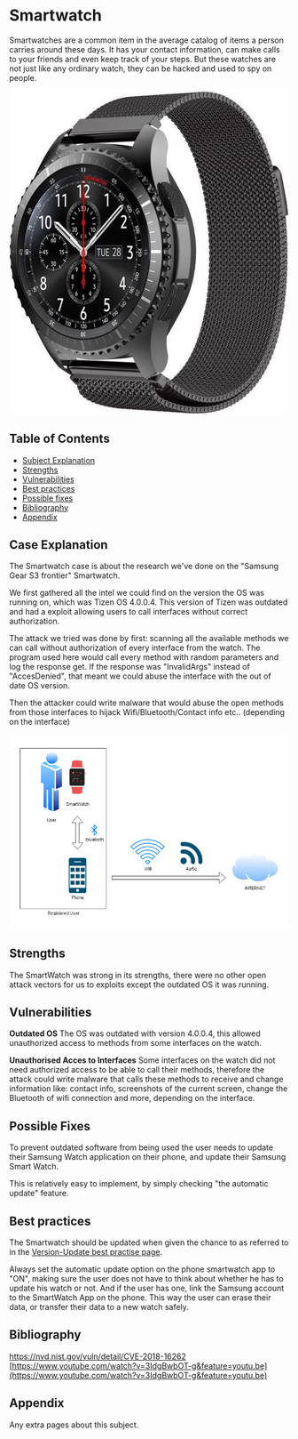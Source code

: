 # Smartwatch
Smartwatches are a common item in the average catalog of items a person carries around these days. It has your contact information, can make calls to your friends and even keep track of your steps.
But these watches are not just like any ordinary watch, they can be hacked and used to spy on people.

![fitbit](../assets/images/samsungwatch.jpg)

## Table of Contents

- [Subject Explanation](#subject-explanation)
- [Strengths](#bibliography)
- [Vulnerabilities](#vulnerabilities)
- [Best practices](#best-practices)
- [Possible fixes](#possible-fixes)
- [Bibliography](#bibliography)
- [Appendix](#appendix)

## Case Explanation

The Smartwatch case is about the research we've done on the "Samsung Gear S3 frontier" Smartwatch.

We first gathered all the intel we could find on the version the OS was running on, which was Tizen OS 4.0.0.4.
This version of Tizen was outdated and had a exploit allowing users to call interfaces without correct authorization.

The attack we tried was done by first: scanning all the available methods we can call without authorization of every interface from the watch. The program used here would call every method with random 
parameters and log the response get. If the response was "InvalidArgs" instead of "AccesDenied", that meant we could abuse the interface with the out of date OS version.

Then the attacker could write malware that would abuse the open methods from those interfaces to hijack Wifi/Bluetooth/Contact info etc.. (depending on the interface)

![smartwatch-diagram](../assets/images/smartwatch-diagram.PNG)

## Strengths

The SmartWatch was strong in its strengths, there were no other open attack vectors for us to exploits except the outdated OS it was running.

## Vulnerabilities

**Outdated OS**
The OS was outdated with version 4.0.0.4, this allowed unauthorized access to methods from some interfaces on the watch.

**Unauthorised Acces to Interfaces**
Some interfaces on the watch did not need authorized access to be able to call their methods, therefore the attack could write malware that calls these methods to receive and change information like: contact info, screenshots of the current screen, change the Bluetooth of wifi connection and more, depending on the interface.

## Possible Fixes

To prevent outdated software from being used the user needs to update their Samsung Watch application on their phone, and update their Samsung Smart Watch.

This is relatively easy to implement, by simply checking "the automatic update" feature.

## Best practices

The Smartwatch should be updated when given the chance to as referred to in the [Version-Update best practise page](/bestPractises/versionUpdate).

Always set the automatic update option on the phone smartwatch app to "ON", making sure the user does not have to think about whether he has to update his watch or not. And if the user has one, link the Samsung account to the SmartWatch App on the phone. This way the user can erase their data, or transfer their data to a new watch safely.

## Bibliography

[https://nvd.nist.gov/vuln/detail/CVE-2018-16262 ](https://nvd.nist.gov/vuln/detail/CVE-2018-16262 )
[https://www.youtube.com/watch?v=3IdgBwbOT-g&feature=youtu.be](https://www.youtube.com/watch?v=3IdgBwbOT-g&feature=youtu.be)

## Appendix 

Any extra pages about this subject.

